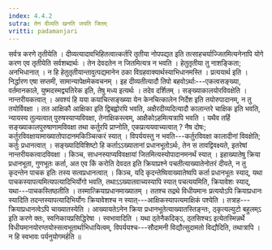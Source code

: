```yaml
---
index: 4.4.2
sutra: तेन दीव्यति खनति जयति जितम्
vritti: padamanjari
---
```


 सर्वत्र करणे तृतीयेति । दीव्यत्यादावभिहितत्वात्कर्तरि तृतीया नोपपद्यत इति तत्साहचर्याज्जितमित्यनेनापि योगे करण एव तृतीयेति सर्वशब्दार्थः । तेन देवदतेन न जितमित्यत्र न भवति । हेतुतृतीया तु नाशङ्किता; अनभिधानात् । न हि हेतुतृतीयान्तावुत्पद्यमानेन ठका विग्रहवाक्यार्थस्याभिधानमस्ति । प्रत्ययार्थ इति । निर्द्धारण एषा सप्तमी, सामान्यापेक्षमेकवचनम् । इह दीव्यतीत्यादौ तिपो बहवोऽर्थाः---एकत्वसङ्ख्या, वर्तमानकाले, युष्मदस्मद्व्यतिरेक इति, तेषु मध्य इत्यर्थः । तदेव दर्शितम् । सङ्ख्याकालयोरविवक्षेति । नान्तरीयकत्वात् । अवश्यं हि यया कयाचित्सङ्ख्य्या येन केनचित्कालेन निर्देश इति तयोरुपादानम्, न तु तयोर्विवक्षा । तत आक्षिकौ आक्षिका इति द्विबह्वोरपि भवति, अक्षैरदीव्यदित्यादौ कालान्तरे चाक्षिक इति भवति, न्यायस्य तुल्यत्वात् पुरुषस्याप्यविवक्षा, तेनाक्षिकस्त्वम्, आक्षैकोऽहमित्यत्रापि भवति । यथैव तर्हि सङ्ख्याकालपुरुषाणामविवक्षा तथा कर्तुरपि प्राप्नोति, एकप्रत्ययवाच्यत्वात् ? नैष दोषः; कर्तुरविवक्षायामाख्यातोपादानमकिञ्चित्करं स्यात् । विपर्ययस्तु न भवति---कर्तुरविवक्षा कालादीनां विवक्षेति; कर्तुः प्रधानत्वात् । सङ्ख्यादिविशिष्टो हि कर्ताऽऽख्यातानां प्रधानभूतोऽर्थः, तेन स तावद्विवक्ष्यते, इतरेषां नान्तरीयकत्वादविवक्षा । किञ्च, साधनस्याप्यविवक्षायां जितमित्यस्योपादानमनर्थं स्यात् । इहाख्यातेषु क्रिया प्रधानभूता, गुणभूतः कर्ता, अत एव किं करोति देवदत इति क्रियाप्रश्ने पचतीत्याख्यातेनोतरं दीयते, न तु कृदन्तेन पाचक इतिः तस्य सत्वप्रधानत्वात् । किञ्च, यदि कृदन्तेष्विवाख्यातेष्वपि कर्ता प्रधानभूतः स्याद्, यथा पाचकस्यापत्यमित्यपत्यादिभिर्योगो भवति, तथाऽऽख्यातवाच्यस्यापि स्यात् पचत्ययमिति, क्रियावेशः स्याद्, यथा---पाचकस्तिष्ठतीति । तस्मात्क्रियाप्रधानमाख्यातम् । ततश्च तद्रथे विधीयमानः प्रत्ययोऽपि क्रियाप्रधानः स्यादिति तदन्तस्यापत्यादिभिर्योगः क्रियावेशश्च न स्यात्---आक्षिकस्यापत्यमाक्षिकं पश्येति । तत्राह---क्रियाप्रधानत्वेऽपि चाख्यातस्येति । आख्यायतेऽनेन क्रिया प्रधानभूतेत्याख्यातस्तिङ्न्तः, ठ्कृत्यल्युटो बहुलम्ऽ इति करणे क्तः, स्वनिकायप्रसिद्धिरेषा । स्वभावादिति । यथा ठ्तेनैकदिक्ऽ, ठ्तसिश्चऽ इत्येतस्मिन्नर्थे विधीयमानयोरण्तयोस्सत्वभूतार्थाभिधायित्वम्, विपर्ययश्च---सौदामनी विद्यौत्सुदामतो विद्यौदिति, तथात्रापि । न हि स्वभावः पर्यनुयोगमर्हति ॥